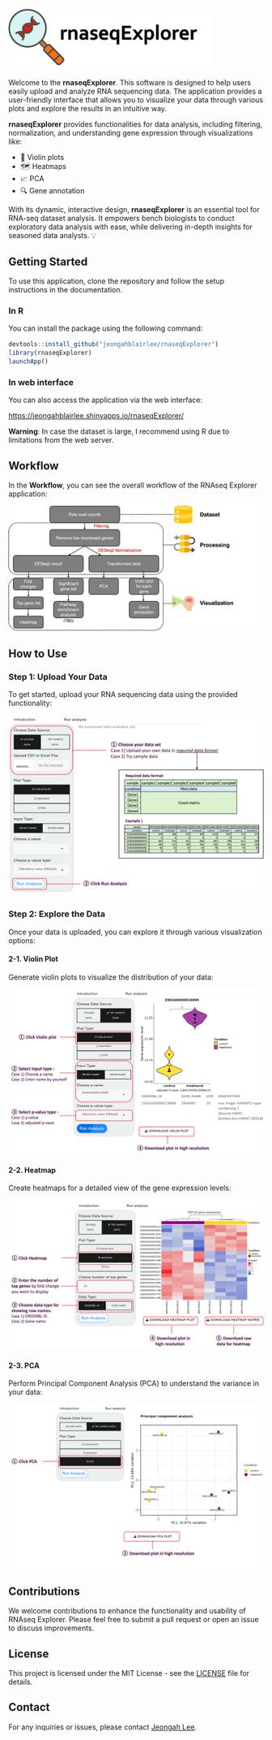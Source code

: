 # <img src="https://raw.githubusercontent.com/jeongahblairlee/rnaseqExplorer/refs/heads/main/notebook/logo_pic.png" alt="logo" style="width:400px; height: auto;">



Welcome to the **rnaseqExplorer**. This software is designed to help users easily upload and analyze RNA sequencing data. The application provides a user-friendly interface that allows you to visualize your data through various plots and explore the results in an intuitive way.

**rnaseqExplorer** provides functionalities for data analysis, including filtering, normalization, and understanding gene expression through visualizations like:

- 🎻 Violin plots
- 🗺️ Heatmaps
- 📈 PCA
- 🔍 Gene annotation

With its dynamic, interactive design, **rnaseqExplorer** is an essential tool for RNA-seq dataset analysis. It empowers bench biologists to conduct exploratory data analysis with ease, while delivering in-depth insights for seasoned data analysts. 💡

## Getting Started

To use this application, clone the repository and follow the setup instructions in the documentation.

### In R

You can install the package using the following command:

```r
devtools::install_github("jeongahblairlee/rnaseqExplorer")
library(rnaseqExplorer)
launchApp()
```

### In web interface

You can also access the application via the web interface:

https://jeongahblairlee.shinyapps.io/rnaseqExplorer/

**Warning**: In case the dataset is large, I recommend using R due to limitations from the web server.


## Workflow

In the **Workflow**, you can see the overall workflow of the RNAseq Explorer application:

![Workflow](https://raw.githubusercontent.com/jeongahblairlee/rnaseqExplorer/refs/heads/main/notebook/workflow.png)

## How to Use

### Step 1: Upload Your Data

To get started, upload your RNA sequencing data using the provided functionality:

![Upload Data](https://raw.githubusercontent.com/jeongahblairlee/rnaseqExplorer/refs/heads/main/notebook/function1.png)

### Step 2: Explore the Data

Once your data is uploaded, you can explore it through various visualization options:

#### 2-1. Violin Plot

Generate violin plots to visualize the distribution of your data:

![Violin Plot](https://raw.githubusercontent.com/jeongahblairlee/rnaseqExplorer/refs/heads/main/notebook/function2.png)

#### 2-2. Heatmap

Create heatmaps for a detailed view of the gene expression levels:

![Heatmap](https://raw.githubusercontent.com/jeongahblairlee/rnaseqExplorer/refs/heads/main/notebook/function3.png)

#### 2-3. PCA

Perform Principal Component Analysis (PCA) to understand the variance in your data:

![PCA](https://raw.githubusercontent.com/jeongahblairlee/rnaseqExplorer/refs/heads/main/notebook/function4.png)


## Contributions

We welcome contributions to enhance the functionality and usability of RNAseq Explorer. Please feel free to submit a pull request or open an issue to discuss improvements.

## License

This project is licensed under the MIT License - see the [LICENSE](LICENSE) file for details.

## Contact

For any inquiries or issues, please contact [Jeongah Lee](jeongahblair@gmail.com). 
